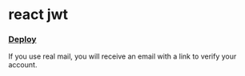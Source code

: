 # react jwt

### [Deploy](https://kovbenyaalexander.github.io/react_jwt_client_deploy/index.html)

If you use real mail, you will receive an email with a link to verify your account.
